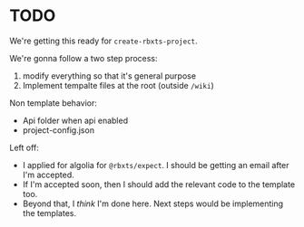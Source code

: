 # TODO

We're getting this ready for `create-rbxts-project`.

We're gonna follow a two step process:

1. modify everything so that it's general purpose
2. Implement tempalte files at the root (outside `/wiki`)

Non template behavior:

- Api folder when api enabled
- project-config.json

Left off:

- I applied for algolia for `@rbxts/expect`. I should be getting an email after I'm accepted.
- If I'm accepted soon, then I should add the relevant code to the template too.
- Beyond that, I _think_ I'm done here. Next steps would be implementing the templates.
